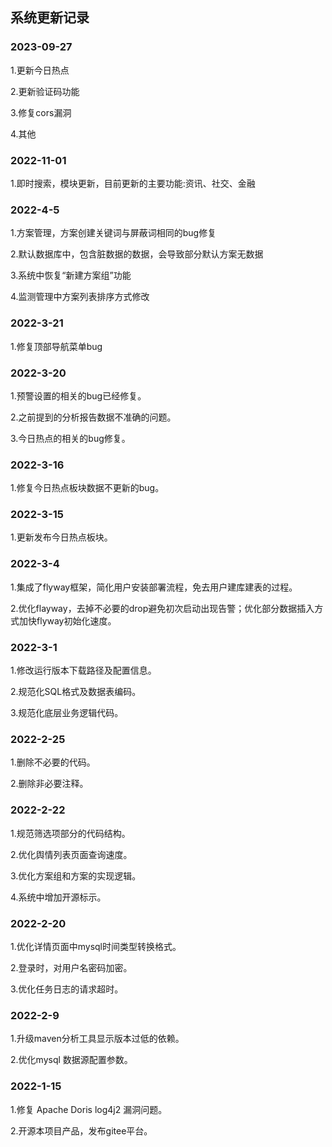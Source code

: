 ## 系统更新记录




### 2023-09-27

1.更新今日热点
 
2.更新验证码功能 

3.修复cors漏洞 

4.其他	



### 2022-11-01 

1.即时搜索，模块更新，目前更新的主要功能:资讯、社交、金融



### 2022-4-5 

1.方案管理，方案创建关键词与屏蔽词相同的bug修复

2.默认数据库中，包含脏数据的数据，会导致部分默认方案无数据

3.系统中恢复“新建方案组”功能

4.监测管理中方案列表排序方式修改



### 2022-3-21 

1.修复顶部导航菜单bug

### 2022-3-20 
1.预警设置的相关的bug已经修复。

2.之前提到的分析报告数据不准确的问题。

3.今日热点的相关的bug修复。

### 2022-3-16 

1.修复今日热点板块数据不更新的bug。

### 2022-3-15 

1.更新发布今日热点板块。

### 2022-3-4 

1.集成了flyway框架，简化用户安装部署流程，免去用户建库建表的过程。

2.优化flayway，去掉不必要的drop避免初次启动出现告警；优化部分数据插入方式加快flyway初始化速度。

### 2022-3-1
 1.修改运行版本下载路径及配置信息。

 2.规范化SQL格式及数据表编码。

 3.规范化底层业务逻辑代码。

### 2022-2-25
1.删除不必要的代码。

2.删除非必要注释。

### 2022-2-22
1.规范筛选项部分的代码结构。

2.优化舆情列表页面查询速度。

3.优化方案组和方案的实现逻辑。

4.系统中增加开源标示。

### 2022-2-20
1.优化详情页面中mysql时间类型转换格式。

2.登录时，对用户名密码加密。

3.优化任务日志的请求超时。

### 2022-2-9
1.升级maven分析工具显示版本过低的依赖。

2.优化mysql 数据源配置参数。


### 2022-1-15
1.修复 Apache Doris log4j2 漏洞问题。

2.开源本项目产品，发布gitee平台。


